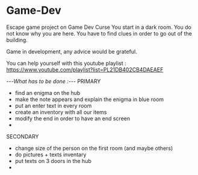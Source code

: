# Game-Dev
Escape game project on Game Dev Curse
You start in a dark room. You do not know why you are here. You have to find clues in order to go out of the building.

Game in development, any advice would be grateful.

You can help yourself with this youtube playlist :
 https://www.youtube.com/playlist?list=PL21DB402CB4DAEAEF

---*What has to be done :*---
PRIMARY
- find an enigma on the hub
- make the note appears and explain the enigma in blue room
- put an enter text in every room
- create an inventory with all our items
- modify the end in order to have an end screen
- 
SECONDARY
- change size of the person on the first room (and maybe others)
- do pictures + texts inventary
- put texts on 3 doors in the hub
- 